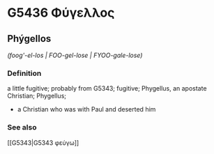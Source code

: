 # G5436 Φύγελλος

## Phýgellos

_(foog'-el-los | FOO-gel-lose | FYOO-gale-lose)_

### Definition

a little fugitive; probably from G5343; fugitive; Phygellus, an apostate Christian; Phygellus; 

- a Christian who was with Paul and deserted him

### See also

[[G5343|G5343 φεύγω]]
